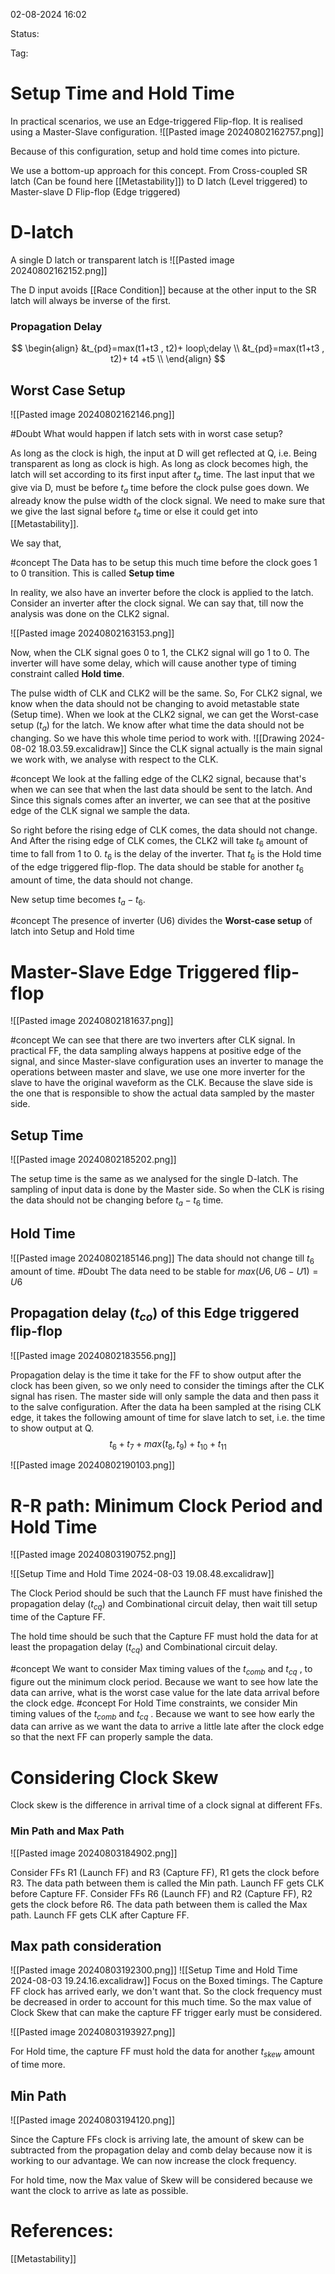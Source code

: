 02-08-2024 16:02

Status:

Tag:


# Setup Time and Hold Time

In practical scenarios, we use an Edge-triggered Flip-flop. It is realised using a Master-Slave configuration. 
![[Pasted image 20240802162757.png]]

Because of this configuration, setup and hold time comes into picture. 

We use a bottom-up approach for this concept. From Cross-coupled SR latch (Can be found here [[Metastability]]) to D latch (Level triggered) to Master-slave D Flip-flop (Edge triggered)


# D-latch

A single D latch or transparent latch is ![[Pasted image 20240802162152.png]]

The D input avoids [[Race Condition]] because at the other input to the SR latch will always be inverse of the first. 

### Propagation Delay


$$
\begin{align}
&t_{pd}=max(t1+t3 , t2)+ loop\;delay \\
&t_{pd}=max(t1+t3 , t2)+ t4 +t5 \\
\end{align}
$$


## Worst Case Setup

![[Pasted image 20240802162146.png]]

#Doubt What would happen if latch sets with in worst case setup?

As long as the clock is high, the input at D will get reflected at Q, i.e. Being transparent as long as clock is high. 
As long as clock becomes high, the latch will set according to its first input after $t_a$ time.
The last input that we give via D, must be before $t_a$ time before the clock pulse goes down. We already know the pulse width of the clock signal. We need to make sure that we give the last signal before $t_a$ time or else it could get into [[Metastability]]. 

We say that, 

#concept The Data has to be setup this much time before the clock goes 1 to 0 transition. This is called **Setup time**

In reality, we also have an inverter before the clock is applied to the latch.
Consider an inverter after the clock signal. We can say that, till now the analysis was done on the CLK2 signal.

![[Pasted image 20240802163153.png]]

Now, when the CLK signal goes 0 to 1, the CLK2 signal will go 1 to 0.
The inverter will have some delay, which will cause another type of timing constraint called **Hold time**. 

The pulse width of CLK and CLK2 will be the same.
So, For CLK2 signal, we know when the data should not be changing to avoid metastable state (Setup time).
When we look at the CLK2 signal, we can get the Worst-case setup ($t_a$) for the latch. We know after what time the data should not be changing.
So we have this whole time period to work with.
![[Drawing 2024-08-02 18.03.59.excalidraw]]
Since the CLK signal actually is the main signal we work with, we analyse with respect to the CLK.

#concept We look at the falling edge of the CLK2 signal, because that's when we can see that when the last data should be sent to the latch. And Since this signals comes after an inverter, we can see that at the positive edge of the CLK signal we sample the data.

So right before the rising edge of CLK comes, the data should not change. And After the rising edge of CLK comes, the CLK2 will take $t_6$ amount of time to fall from 1 to 0. $t_6$ is the delay of the inverter. That $t_6$ is the Hold time of the edge triggered flip-flop. The data should be stable for another $t_6$ amount of time, the data should not change.

New setup time becomes $t_{a}-t_6$.

#concept The presence of inverter (U6) divides the **Worst-case setup** of latch into Setup and Hold time

# Master-Slave Edge Triggered flip-flop

![[Pasted image 20240802181637.png]]

#concept We can see that there are two inverters after CLK signal. In practical FF, the data sampling always happens at positive edge of the signal, and since Master-slave configuration uses an inverter to manage the operations between master and slave, we use one more inverter for the slave to have the original waveform as the CLK. Because the slave side is the one that is responsible to show the actual data sampled by the master side.

## Setup Time

![[Pasted image 20240802185202.png]]

The setup time is the same as we analysed for the single D-latch. 
The sampling of input data is done by the Master side. So when the CLK is rising the data should not be changing before $t_{a}-t_6$ time.
## Hold Time

![[Pasted image 20240802185146.png]]
The data should not change till $t_{6}$ amount of time. #Doubt The data need to be stable for $max(U6, U6-U1)=U6$
## Propagation delay ($t_{co}$) of this Edge triggered flip-flop

![[Pasted image 20240802183556.png]]

Propagation delay is the time it take for the FF to show output after the clock has been given, so we only need to consider the timings after the CLK signal has risen.
The master side will only sample the data and then pass it to the salve configuration.
After the data ha been sampled at the rising CLK edge, it takes the following amount of time for slave latch to set, i.e. the time to show output at Q.
$$
t_{6}+ t_{7}+ max(t_{8}, t_{9}) + t_{10}+ t_{11}
$$


![[Pasted image 20240802190103.png]]



# R-R path: Minimum Clock Period and Hold Time

![[Pasted image 20240803190752.png]]

![[Setup Time and Hold Time 2024-08-03 19.08.48.excalidraw]]

The Clock Period should be such that the Launch FF must have finished the propagation delay ($t_{cq}$) and Combinational circuit delay, then wait till setup time of the Capture FF.

The hold time should be such that the Capture FF must hold the data for at least the propagation delay ($t_{cq}$) and Combinational circuit delay. 

#concept We want to consider Max timing values of the $t_{comb}$ and $t_{cq}$ , to figure out the minimum clock period. Because we want to see how late the data can arrive, what is the worst case value for the late data arrival before the clock edge.
#concept  For Hold Time constraints, we consider Min timing values of the $t_{comb}$ and $t_{cq}$ . Because we want to see how early the data can arrive as we want the data to arrive a little late after the clock edge so that the next FF can properly sample the data.
# Considering Clock Skew

Clock skew is the difference in arrival time of a clock signal at different FFs.

### Min Path and Max Path

![[Pasted image 20240803184902.png]]

Consider FFs R1 (Launch FF) and R3 (Capture FF), R1 gets the clock before R3. The data path between them is called the Min path. Launch FF gets CLK before Capture FF.
Consider FFs R6 (Launch FF) and R2 (Capture FF), R2 gets the clock before R6. The data path between them is called the Max path. Launch FF gets CLK after Capture FF.

## Max path consideration

![[Pasted image 20240803192300.png]]
![[Setup Time and Hold Time 2024-08-03 19.24.16.excalidraw]]
Focus on the Boxed timings. The Capture FF clock has arrived early, we don't want that. So the clock frequency must be decreased in order to account for this much time. So the max value of Clock Skew that can make the capture FF trigger early must be considered. 

![[Pasted image 20240803193927.png]]

For Hold time, the capture FF must hold the data for another $t_{skew}$ amount of time more.


## Min Path

![[Pasted image 20240803194120.png]]

Since the Capture FFs clock is arriving late, the amount of skew can be subtracted from the propagation delay and comb delay because now it is working to our advantage. We can now increase the clock frequency.

For hold time, now the Max value of Skew will be considered because we want the clock to arrive as late as possible.
# References:

[[Metastability]]